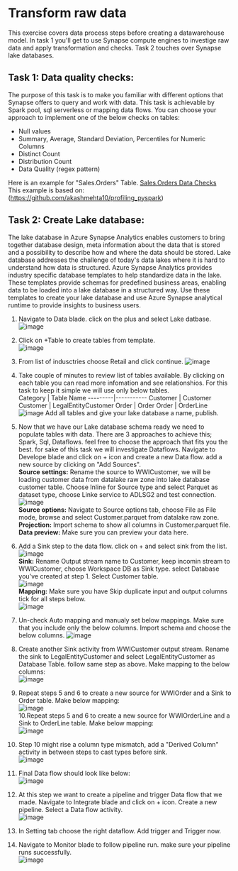 # Transform raw data
This exercise covers data process steps before creating a datawarehouse model. In task 1 you'll get to use Synapse compute engines to investige raw data and apply transformation and checks. Task 2 touches over Synapse lake databases. 

## Task 1: Data quality checks:
The purpose of this task is to make you familiar with different options that Synapse offers to query and work with data. This task is achievable by Spark pool, sql serverless or mapping data flows. You can choose your approach to implement one of the below checks on tables:
   - Null values
   - Summary, Average, Standard Deviation, Percentiles for Numeric Columns
   - Distinct Count
   - Distribution Count
   - Data Quality (regex pattern)   


Here is an example for "Sales.Orders" Table. [Sales.Orders Data Checks](<./SalesOrders-DQ-Check.ipynb>)  
This example is based on: (<https://github.com/akashmehta10/profiling_pyspark>)

## Task 2: Create Lake database:
The lake database in Azure Synapse Analytics enables customers to bring together database design, meta information about the data that is stored and a possibility to describe how and where the data should be stored. Lake database addresses the challenge of today's data lakes where it is hard to understand how data is structured. Azure Synapse Analytics provides industry specific database templates to help standardize data in the lake. These templates provide schemas for predefined business areas, enabling data to be loaded into a lake database in a structured way. Use these templates to create your lake database and use Azure Synapse analytical runtime to provide insights to business users.
1. Navigate to Data blade. click on the plus and select Lake datbase.![image](https://user-images.githubusercontent.com/40135849/171678383-5e7f773c-2135-4ad3-aaeb-096fc17cff46.png)
2. Click on +Table to create tables from template.   
![image](https://user-images.githubusercontent.com/40135849/171694472-75b309ad-f17d-419c-8c94-3b964aa5f15d.png)   
3. From list of indusctries choose Retail and click continue.                                                                                            ![image](https://user-images.githubusercontent.com/31285245/171861020-5c68e8f8-6c5d-4802-9f2c-e70d8a6e2cab.png)

4. Take couple of minutes to review list of tables available. By clicking on each table you can read more infomation and see relationshios. For this task to keep it simple we will use only below tables.        
   Category | Table Name
   ---------|-----------
   Customer | Customer
   Customer | LegalEntityCustomer
   Order    | Order
   Order    | OrderLine  
![image](https://user-images.githubusercontent.com/40135849/174072478-0579d7a9-4365-44d2-a86c-b78d23145aa8.png)
Add all tables and give your lake database a name, publish.  
5. Now that we have our Lake database schema ready we need to populate tables with data. There are 3 approaches to achieve this; Spark, Sql, Dataflows. feel free to choose the approach that fits you the best. for sake of this task we will investigate Dataflows. Navigate to Develope blade and click on + icon and create a new Data flow. add a new source by clicking on "Add Sources".  
**Source settings:** Rename the source to WWICustomer, we will be loading customer data from datalake raw zone into lake database customer table. Choose Inline for Source type and select Parquet as dataset type, choose Linke service to ADLSG2 and test connection. ![image](https://user-images.githubusercontent.com/40135849/174074353-8b77d17b-0f57-4c94-bf2a-34077b4c6d02.png)  
**Source options:** Navigate to Source options tab, choose File as File mode, browse and select Customer.parquet from datalake raw zone.   
**Projection:** Import schema to show all columns in Customer.parquet file.  
**Data preview:** Make sure you can preview your data here.  
6. Add a Sink step to the data flow. click on + and select sink from the list.  
![image](https://user-images.githubusercontent.com/40135849/174098977-73939afd-c021-470e-a3a9-6173e12108cb.png)  
**Sink:** Rename Output stream name to Customer, keep incomin stream to WWICustomer, choose Workspace DB as Sink type. select Database you've created at step 1. Select Customer table.  
![image](https://user-images.githubusercontent.com/40135849/174099972-ec67f719-4c29-4439-b23a-3696f030807f.png)  
**Mapping:** Make sure you have Skip duplicate input and output columns tick for all steps below.  
![image](https://user-images.githubusercontent.com/40135849/174661898-2fd03b4e-4815-4ae5-8424-989bf9d6ed62.png)  
7. Un-check Auto mapping and manualy set below mappings. Make sure that you include only the below columns. Import schema and choose the below columns. 
![image](https://user-images.githubusercontent.com/40135849/174100629-ffc0bd83-5872-482b-a73b-b42b96f6828e.png)  
8. Create another Sink activity from WWICustomer output stream. Rename the sink to LegalEntityCustomer and select LegalEntityCustomer as Database Table. follow same step as above. Make mapping to the below columns:  
![image](https://user-images.githubusercontent.com/40135849/174661702-0a86c362-505f-43d6-8e57-4a4b5f894693.png)  
9. Repeat steps 5 and 6 to create a new source for WWIOrder and a Sink to Order table. Make below mapping:  
![image](https://user-images.githubusercontent.com/40135849/174102652-de37b284-c2c9-428a-83cd-2db5e6653091.png)  
10.Repeat steps 5 and 6 to create a new source for WWIOrderLine and a Sink to OrderLine table. Make below mapping:  
![image](https://user-images.githubusercontent.com/40135849/174103031-172200f2-1d95-4696-b710-a11b6d6440e0.png)  
11. Step 10 might rise a column type mismatch, add a "Derived Column" activity in between steps to cast types before sink.  
![image](https://user-images.githubusercontent.com/40135849/174663547-a38cc55e-d233-4944-9d4b-df482a7956d3.png)  
12. Final Data flow should look like below:   
![image](https://user-images.githubusercontent.com/40135849/174103853-912d4eb7-e1f7-49a4-a8e3-0cbc6234a7a0.png)  
13. At this step we want to create a pipeline and trigger Data flow that we made. Navigate to Integrate blade and click on + icon. Create a new pipeline. Select a Data flow activity.  
 ![image](https://user-images.githubusercontent.com/40135849/174104621-748a37dd-f35f-498e-9f7c-d7e15b7c2c18.png)    
14. In Setting tab choose the right dataflow. Add trigger and Trigger now.
15. Navigate to Monitor blade to follow pipeline run. make sure your pipeline runs successfully.  
![image](https://user-images.githubusercontent.com/40135849/174663010-0b0b4049-64f5-4a49-82a5-f73d83cb1916.png)





